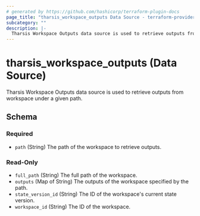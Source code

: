 ```yaml
---
# generated by https://github.com/hashicorp/terraform-plugin-docs
page_title: "tharsis_workspace_outputs Data Source - terraform-provider-tharsis"
subcategory: ""
description: |-
  Tharsis Workspace Outputs data source is used to retrieve outputs from workspace under a given path.
---
```


# tharsis_workspace_outputs (Data Source)

Tharsis Workspace Outputs data source is used to retrieve outputs from workspace under a given path.



<!-- schema generated by tfplugindocs -->
## Schema

### Required

- `path` (String) The path of the workspace to retrieve outputs.

### Read-Only

- `full_path` (String) The full path of the workspace.
- `outputs` (Map of String) The outputs of the workspace specified by the path.
- `state_version_id` (String) The ID of the workspace's current state version.
- `workspace_id` (String) The ID of the workspace.
